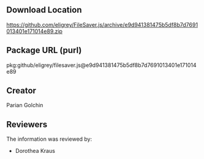 ## Download Location

https://github.com/eligrey/FileSaver.js/archive/e9d941381475b5df8b7d7691013401e171014e89.zip

## Package URL (purl)

pkg:github/eligrey/filesaver.js@e9d941381475b5df8b7d7691013401e171014e89

## Creator

Parian Golchin

## Reviewers

The information was reviewed by:

* Dorothea Kraus